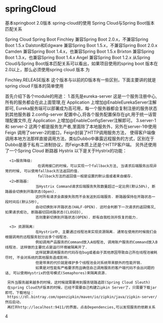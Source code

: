 # springCloud
基本springboot 2.0版本 spring-cloud的使用
Spring Cloud与Spring Boot版本匹配关系

Spring Cloud	                    Spring Boot
Finchley	                          兼容Spring Boot 2.0.x，不兼容Spring Boot 1.5.x
Dalston和Edgware	                兼容Spring Boot 1.5.x，不兼容Spring Boot 2.0.x
Camden	                          兼容Spring Boot 1.4.x，也兼容Spring Boot 1.5.x
Brixton	                          兼容Spring Boot 1.3.x，也兼容Spring Boot 1.4.x
Angel	                             兼容Spring Boot 1.2.x
从Spring Cloud与Spring Boot版本匹配关系可以看出，如果项目使用的spring boot 版本在 2.0以上，那么必须使用spring cloud 版本 为

Finchley.RELEASE版本 这个版本与以前的D版本有一些区别，下面主要讲的就是spring cloud F版本的简单使用

首先介绍下各个module的用途：
   1.首先是eureka-server 这是一个服务注册中心,所有的服务都会在此上面管理,在 Application 上增加@EnableEurekaServer注解即可,
 Eureka服务端可以部署成为高可用，每一个服务器都会复制注册的服务状态到其他服务器
   2.config-server 配置中心,将各个服务配置保存在git,用于统一话管理配置文件,在 Application 上增加@EnableConfigServer注解即可。
   3.server-1 和 server-2  这两个都是服务生产者,里面除了本地服务外，另外在server-1中使用Feign 调用了server-2的接口，Feign封装了HTTP调用服务方法，
   使得客户端像调用本地方法那样直接调用方法，类似Dubbo中暴露远程服务的方式，区别在于Dubbo是基于私有二进制协议，而Feign本质上还是个HTTP客户端。
   另外还使用了一个Spring Cloud 断路器 Hystrix
   以下是关于Hystrix的功能：
   
      <1>服务降级: 
                   在调用接口的时候，可以实现一个fallback方法, 当请求后端服务出现异常的时候, 可以使用fallback方法返回的值.
                   fallback方法的返回值一般是设置的默认值或者来自缓存.
      <2>断路器:
                  当Hystrix Command请求后端服务失败数量超过一定比例(默认50%), 断路器会切换到开路状态(Open). 
                  这时所有请求会直接失败而不会发送到后端服务. 断路器保持在开路状态一段时间后(默认5秒), 
                  自动切换到半开路状态(HALF-OPEN). 这时会判断下一次请求的返回情况, 如果请求成功, 断路器切回闭路状态(CLOSED), 
                  否则重新切换到开路状态(OPEN). 即有自我检测并恢复的能力.

      <3> 资源隔离:
                  在Hystrix中, 主要通过线程池来实现资源隔离. 通常在使用的时候我们会根据调用的远程服务划分出多个线程池. 
                  例如调用产品服务的Command放入A线程池, 调用账户服务的Command放入B线程池. 这样做的主要优点是运行环境被隔离开了.
                  这样就算调用服务的代码存在bug或者由于其他原因导致自己所在线程池被耗尽时, 不会对系统的其他服务造成影响. 
                  但是带来的代价就是维护多个线程池会对系统带来额外的性能开销. 
                  如果是对性能有严格要求而且确信自己调用服务的客户端代码不会出问题的话, 可以使用Hystrix的信号模式(Semaphores)来隔离资源.
     
     另外当服务越来越多的时候，这时候就需要用到服务链路追踪(Spring Cloud Sleuth)
     在spring Cloud为F版本的时候，已经不需要自己构建Zipkin Server了，只需要下载jar即可，下载地址：
     https://dl.bintray.com/openzipkin/maven/io/zipkin/java/zipkin-server/ 然后启动，
     再打开http://localhost:9411/的界面，点击Dependencies,可以发现服务的依赖关系
     
 4
  
